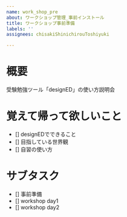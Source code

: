 ```yaml
---
name: work_shop_pre
about: ワークショップ管理_事前インストール
title: ワークショップ事前準備
labels: ''
assignees: chisakiShinichirouToshiyuki

---
```


# 概要
受験勉強ツール「designED」の使い方説明会

# 覚えて帰って欲しいこと
- [] designEDでできること
- [] 目指している世界観
- [] 自習の使い方


# サブタスク
- [] 事前準備
- [] workshop day1
- [] workshop day2
